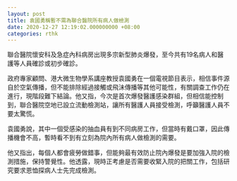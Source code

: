 ```yaml
---
layout: post
title: 袁國勇稱暫不需為聯合醫院所有病人做檢測
date: 2020-12-27 12:19:02.000000000 +08:00
categories: rthk
---
```


聯合醫院懷安科及急症內科病房出現多宗新型肺炎爆發，至今共有19名病人和醫護等人員確診或初步確診。

政府專家顧問、港大微生物學系講座教授袁國勇在一個電視節目表示，相信事件源自於空氣傳播，但不能排除經過接觸或飛沬傳播等其他可能性，有關調查工作仍在進行，現階段難下結論。他又指，今次是首次爆發醫護感染群組，但相信能控制到，聯合醫院空地已設立流動檢測站，讓所有醫護人員接受檢測，呼籲醫護人員不要太驚慌。

袁國勇說，其中一個受感染的抽血員有到不同病房工作，但當時有戴口罩，因此傳播機會不高，暫時看不到有立刻為院內所有病人做檢測的需要。

他又指出，每個人都會疲勞做錯事，但能夠最有效防止院內爆發是要加強入院的檢測措施，保持警覺性。他透露，現時正考慮是否需要收緊入院的把關工作，包括研究要求恩恤探病人士先完成檢測。
